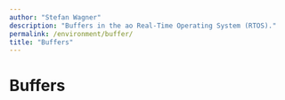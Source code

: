 ```yaml
---
author: "Stefan Wagner"
description: "Buffers in the ao Real-Time Operating System (RTOS)."
permalink: /environment/buffer/
title: "Buffers"
---
```


# Buffers

